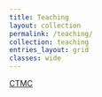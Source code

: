 ```yaml
---
title: Teaching
layout: collection
permalink: /teaching/
collection: teaching
entries_layout: grid
classes: wide
---
```

[CTMC]("/teaching/ctmc/")
